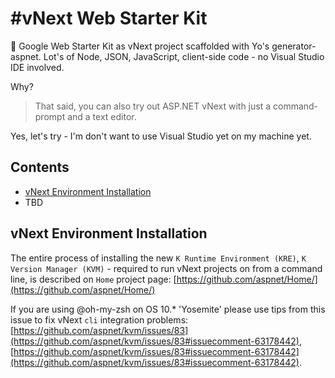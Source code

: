 #vNext Web Starter Kit
==================

:apple: Google Web Starter Kit as vNext project scaffolded with Yo's generator-aspnet. Lot's of Node, JSON, JavaScript, client-side code - no Visual Studio IDE involved.

Why?
> That said, you can also try out ASP.NET vNext with just a command-prompt and a text editor.

Yes, let's try - I'm don't want to use Visual Studio yet on my machine yet.


## Contents
* [vNext Environment Installation](#vnext-environment-installation)
* TBD

## vNext Environment Installation

The entire process of installing the new `K Runtime Environment (KRE)`, `K Version Manager (KVM)` - required to run vNext projects on from a command line, is described on `Home` project page: [https://github.com/aspnet/Home/](https://github.com/aspnet/Home/)

If you are using @oh-my-zsh on OS 10.* 'Yosemite' please use tips from this issue to fix vNext `cli` integration problems:
[https://github.com/aspnet/kvm/issues/83](https://github.com/aspnet/kvm/issues/83#issuecomment-63178442), [https://github.com/aspnet/kvm/issues/83#issuecomment-63178442](https://github.com/aspnet/kvm/issues/83#issuecomment-63178442).




